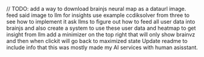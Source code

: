 // TODO:
add a way to download brainjs neural map as a dataurl image.
feed said image to llm for insights
use example ccdiksolver from three to see how to implement it
ask llms to figure out how to feed all user data into brainjs and also create a system to use these user data and heatmap to get insight from llm
add a minimizer on the top right that will only show brainvz and then when clickit will go back to maximized state
Update readme to include info that this was mostly made my AI services with human asisstant.
